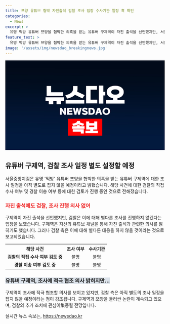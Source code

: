 ```yaml
---
title: 쯔양 유튜브 협박 자진출석 검찰 조사 입장 수사기관 일정 혹 확인
categories:
  - News
excerpt: >
  유명 먹방 유튜버 쯔양을 협박한 의혹을 받는 유튜버 구제역이 자진 출석을 선언했지만, 서울중앙지검은 별도의 조사 일정을 잡을 예정이라고 밝혔다. 구제역은 유튜브에 이를 공표하며 황금폰을 검찰에 제출하고 조사를 받겠다고 밝히기도 했다. 이는 유튜버들 간의 협박 및 금전 요구로 이어지는 사이버 갈등에 대한 사건이다.
feature_text: >
  유명 먹방 유튜버 쯔양을 협박한 의혹을 받는 유튜버 구제역이 자진 출석을 선언했지만, 서울중앙지검은 별도의 조사 일정을 잡을 예정이라고 밝혔다. 구제역은 유튜브에 이를 공표하며 황금폰을 검찰에 제출하고 조사를 받겠다고 밝히기도 했다. 이는 유튜버들 간의 협박 및 금전 요구로 이어지는 사이버 갈등에 대한 사건이다.
image: '/assets/img/newsdao_breakingnews.jpg'
---
```


<p><img src="/assets/img/newsdao_breakingnews.jpg" alt="implanttips 속보" /></p>

<h2 data-ke-size="size26">유튜버 구제역, 검찰 조사 일정 별도 설정할 예정</h2>

<p data-ke-size="size16">서울중앙지검은 유명 '먹방' 유튜버 쯔양을 협박한 의혹을 받는 유튜버 구제역에 대한 조사 일정을 아직 별도로 잡지 않을 예정이라고 밝혔습니다. 해당 사건에 대한 검찰의 직접 수사 여부 및 경찰 이송 여부 등에 대한 검토가 진행 중인 것으로 전해졌습니다.</p>

<h3><b><span style="color: #ee2323;">자진 출석에도 검찰, 조사 진행 의사 없어</span></b></h3>

<p data-ke-size="size16">구제역이 자진 출석을 선언했지만, 검찰은 이에 대해 별다른 조사를 진행하지 않겠다는 입장을 보였습니다. 구제역은 자신의 유튜브 채널을 통해 자진 출석과 관련한 의사를 밝히기도 했습니다. 그러나 검찰 측은 이에 대해 별다른 대응을 하지 않을 것이라는 것으로 보고되었습니다.</p>

<table>
    <tr>
        <th style="text-align: center; height: 17px;">해당 사건</th>
        <th style="text-align: center; height: 17px;">조사 여부</th>
        <th style="text-align: center; height: 17px;">수사기관</th>
    </tr>
    <tr>
        <td style="text-align: center; height: 17px;"><b>검찰의 직접 수사 여부 검토 중</b></td>
        <td style="text-align: center; height: 17px;">불명</td>
        <td style="text-align: center; height: 17px;">불명</td>
    </tr>
    <tr>
        <td style="text-align: center; height: 17px;"><b>경찰 이송 여부 검토 중</b></td>
        <td style="text-align: center; height: 17px;">불명</td>
        <td style="text-align: center; height: 17px;">불명</td>
    </tr>
</table>

<h3><b><span style="background-color: #21538527;">유튜버 구제역, 조사에 적극 협조 의사 밝히지만...</span></b></h3>

<p data-ke-size="size16">구제역이 조사에 적극 협조할 의사를 보이고 있지만, 검찰 측은 아직 별도의 조사 일정을 잡지 않을 예정이라는 점이 강조됩니다. 구제역과 쯔양을 둘러싼 논란이 계속되고 있으며, 검찰의 추가 조치에 관심이集중될 전망입니다.</p>
실시간 뉴스 속보는, <a href="https://newsdao.kr" rel="dofollow">https://newsdao.kr</a>



